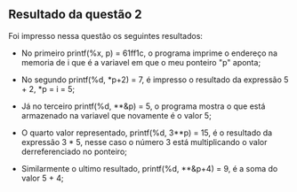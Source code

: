 ## Resultado da questão 2 

Foi impresso nessa questão os seguintes resultados:
    
   - No primeiro printf(%x, p) = 61ff1c, o programa imprime o endereço na memoria de i que é a variavel 
    em que o meu ponteiro "p" aponta;

   - No segundo printf(%d, *p+2) = 7, é impresso o resultado da expressão 5 + 2, *p = i = 5;

   - Já no terceiro printf(%d, **&p) = 5, o programa mostra o que está armazenado na variavel que novamente é o valor 5;

   - O quarto valor representado, printf(%d, 3**p) = 15, é o resultado da expressão 3 * 5, nesse caso o número 3 está multiplicando o valor derreferenciado no ponteiro;

   - Similarmente o ultimo resultado, printf(%d, **&p+4) = 9, é a soma do valor 5 + 4;
    

